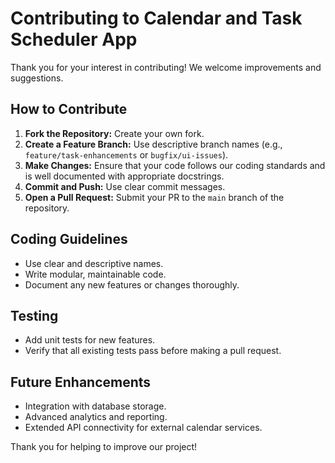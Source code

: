 # Contributing to Calendar and Task Scheduler App

Thank you for your interest in contributing! We welcome improvements and suggestions.

## How to Contribute
1. **Fork the Repository:** Create your own fork.
2. **Create a Feature Branch:** Use descriptive branch names (e.g., `feature/task-enhancements` or `bugfix/ui-issues`).
3. **Make Changes:** Ensure that your code follows our coding standards and is well documented with appropriate docstrings.
4. **Commit and Push:** Use clear commit messages.
5. **Open a Pull Request:** Submit your PR to the `main` branch of the repository.

## Coding Guidelines
- Use clear and descriptive names.
- Write modular, maintainable code.
- Document any new features or changes thoroughly.

## Testing
- Add unit tests for new features.
- Verify that all existing tests pass before making a pull request.

## Future Enhancements
- Integration with database storage.
- Advanced analytics and reporting.
- Extended API connectivity for external calendar services.

Thank you for helping to improve our project!
